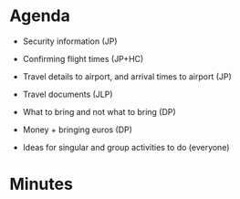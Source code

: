 # Agenda
- Security information (JP)

- Confirming flight times (JP+HC)

- Travel details to airport, and arrival times to airport (JP)

- Travel documents (JLP)

- What to bring and not what to bring (DP)

- Money + bringing euros (DP)

- Ideas for singular and group activities to do (everyone)

# Minutes
